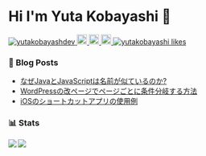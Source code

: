 # Hi I'm Yuta Kobayashi 👋 

<p align="left"> 
  <a href="https://github.com/yutakobayashidev/yutakobayashdev/">
    <img src="https://komarev.com/ghpvc/?username=yutakobayashdev" alt="yutakobayashdev" />
  </a>
  <a href="https://twitter.com/yutakobayashi__">
    <img height="20" src="https://img.shields.io/twitter/follow/yutakobayashi__?label=Twitter&logo=twitter&style=flat" />
  </a>
  <a href="https://github.com/yutakobayashidev">
    <img height="20" src="https://img.shields.io/github/followers/yutakobayashidev?label=follow&logo=github&style=flat" />
  </a>
  <a href="https://www.reddit.com/user/yutakobayashi">
    <img height="20" src="https://img.shields.io/reddit/user-karma/combined/yutakobayashi?label=Reddit&logo=reddit&style=flat" />
  </a>
<a href="https://zenn.dev/yutakobayashi">
  <img src="https://zenn.badge.nikaera.com/s/yutakobayashi/likes?style=flat" alt="yutakobayashi likes" />
</a>
</p>

### 📕 Blog Posts

<!-- BLOG-POST-LIST:START -->
- [なぜJavaとJavaScriptは名前が似ているのか?](https://zenn.dev/yutakobayashi/articles/d24567e67ef373)
- [WordPressの改ページでページごとに条件分岐する方法](https://zenn.dev/yutakobayashi/articles/ecb99aa4d6e7cd)
- [iOSのショートカットアプリの使用例](https://zenn.dev/yutakobayashi/articles/c59ca5abf0b288)
<!-- BLOG-POST-LIST:END -->

### 📊 Stats

<a href="https://github.com/anuraghazra/github-readme-stats">
  <img align="left" src="https://github-readme-stats.vercel.app/api?username=yutakobayashidev&count_private=true&show_icons=true" />
</a>
<a href="https://github.com/anuraghazra/github-readme-stats">
  <img align="left" src="https://github-readme-stats.vercel.app/api/top-langs/?username=yutakobayashidev" />
</a>
